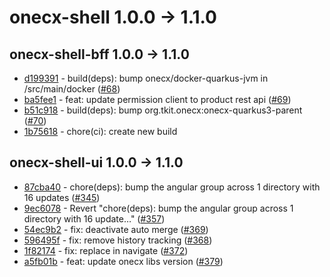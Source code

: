 
# onecx-shell 1.0.0 -> 1.1.0
## onecx-shell-bff 1.0.0 -> 1.1.0
* [d199391](https://github.com/onecx/onecx-shell-bff/commit/d199391c1640f1e5f198d84a4d1145073dc412a3) - build(deps): bump onecx/docker-quarkus-jvm in /src/main/docker ([#68](https://github.com/onecx/onecx-shell-bff/pull/68))
* [ba5fee1](https://github.com/onecx/onecx-shell-bff/commit/ba5fee11422c111fef86e7eb1c57210143b852f1) - feat: update permission client to product rest api ([#69](https://github.com/onecx/onecx-shell-bff/pull/69))
* [b51c918](https://github.com/onecx/onecx-shell-bff/commit/b51c918ebc826691daa248ad6fa6aaceb4146001) - build(deps): bump org.tkit.onecx:onecx-quarkus3-parent ([#70](https://github.com/onecx/onecx-shell-bff/pull/70))
* [1b75618](https://github.com/onecx/onecx-shell-bff/commit/1b75618203a5abe48e9d1a70a75c190f01506efd) - chore(ci): create new build
## onecx-shell-ui 1.0.0 -> 1.1.0
* [87cba40](https://github.com/onecx/onecx-shell-ui/commit/87cba400e2e3605111e8fab4aadbb5bc1096acff) - chore(deps): bump the angular group across 1 directory with 16 updates ([#345](https://github.com/onecx/onecx-shell-ui/pull/345))
* [9ec6078](https://github.com/onecx/onecx-shell-ui/commit/9ec6078f9f4eee885b3380ebdc0f5c320d37a669) - Revert "chore(deps): bump the angular group across 1 directory with 16 update…" ([#357](https://github.com/onecx/onecx-shell-ui/pull/357))
* [54ec9b2](https://github.com/onecx/onecx-shell-ui/commit/54ec9b284151f9bd927b4f0b98d92321c300031b) - fix: deactivate auto merge ([#369](https://github.com/onecx/onecx-shell-ui/pull/369))
* [596495f](https://github.com/onecx/onecx-shell-ui/commit/596495fda2a1caa174029853061c92551e1f72c2) - fix: remove history tracking ([#368](https://github.com/onecx/onecx-shell-ui/pull/368))
* [1f82174](https://github.com/onecx/onecx-shell-ui/commit/1f821747b8d792f6f65ce7e590827c624e8553b5) - fix: replace in navigate ([#372](https://github.com/onecx/onecx-shell-ui/pull/372))
* [a5fb01b](https://github.com/onecx/onecx-shell-ui/commit/a5fb01b3ee3fba7bb320d7b507723881e5523f4f) - feat: update onecx libs version ([#379](https://github.com/onecx/onecx-shell-ui/pull/379))
